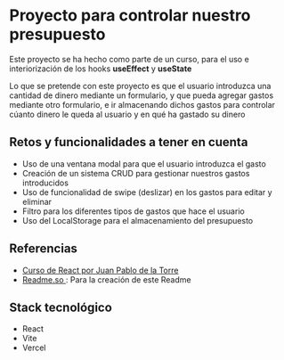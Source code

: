 # Proyecto para controlar nuestro presupuesto

Este proyecto se ha hecho como parte de un curso, para el uso e interiorización de los hooks **useEffect** y **useState**

Lo que se pretende con este proyecto es que el usuario introduzca una cantidad de dinero mediante un formulario, y que pueda agregar gastos mediante otro formulario, e ir almacenando dichos gastos para controlar cúanto dinero le queda al usuario y en qué ha gastado su dinero

## Retos y funcionalidades a tener en cuenta

- Uso de una ventana modal para que el usuario introduzca el gasto
- Creación de un sistema CRUD para gestionar nuestros gastos introducidos
- Uso de funcionalidad de swipe (deslizar) en los gastos para editar y eliminar
- Filtro para los diferentes tipos de gastos que hace el usuario
- Uso del LocalStorage para el almacenamiento del presupuesto

## Referencias

- [Curso de React por Juan Pablo de la Torre ](https://linkedin.com/in/juanpablodelatorre)
- [Readme.so ](https://readme.so/) : Para la creación de este Readme

## Stack tecnológico

- React
- Vite
- Vercel
